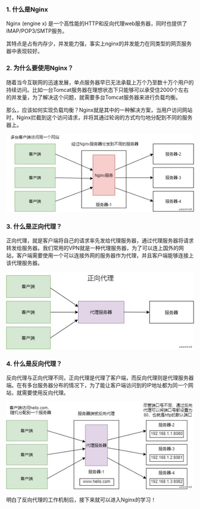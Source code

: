 ### 1. 什么是Nginx

Nginx (engine x) 是一个高性能的HTTP和反向代理web服务器，同时也提供了IMAP/POP3/SMTP服务。

其特点是占有内存少，并发能力强，事实上nginx的并发能力在同类型的网页服务器中表现较好。



### 2. 为什么要使用Nginx？

随着当今互联网的迅速发展，单点服务器早已无法承载上万个乃至数十万个用户的持续访问。比如一台Tomcat服务器在理想状态下只能够可以承受住2000个左右的并发量，为了解决这个问题，就需要多台Tomcat服务器来进行负载均衡。



那么，应该如何实现负载均衡？Nginx就是其中的一种解决方案，当用户访问网站时，Nginx拦截到这个访问请求，并将其通过轮询的方式均匀地分配到不同的服务器上。



![img](一、Nginx介绍.assets/1690639896564-b75d5116-ddaf-47e4-b151-d3e9a7fac9d7.png)



### 3.  什么是正向代理？

正向代理，就是客户端将自己的请求率先发给代理服务器，通过代理服务器将请求转发给服务器。我们常用的VPN就是一种代理服务器，为了可以连上国外的网站，客户端需要使用一个可以连接外网的服务器作为代理，并且客户端能够连接上该代理服务器。



![img](一、Nginx介绍.assets/1690639976609-3d712879-5c02-4bf7-a56f-2e93e4edb96c.jpeg)



### 4.  什么是反向代理？

反向代理与正向代理不同，正向代理是代理了客户端，而反向代理则是代理服务器端。在有多台服务器分布的情况下，为了能让客户端访问到的IP地址都为同一个网站，就需要使用反向代理。



![img](一、Nginx介绍.assets/1690640062461-792ad01b-918d-4526-83a0-5be37b1cf11d.jpeg)



明白了反向代理的工作机制后，接下来就可以进入Nginx的学习！